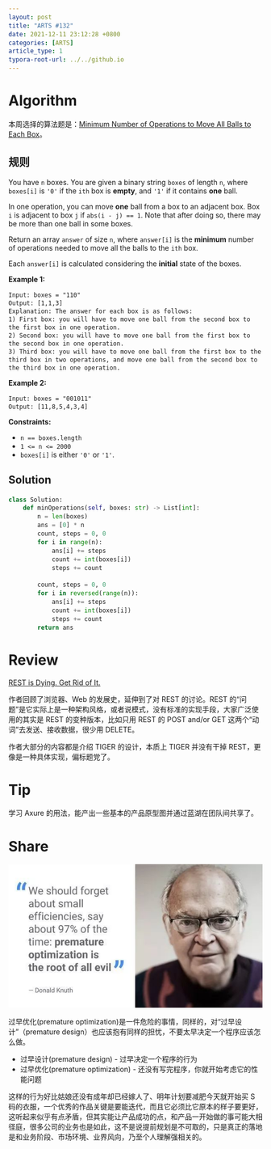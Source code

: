 ```yaml
---
layout: post
title: "ARTS #132"
date: 2021-12-11 23:12:28 +0800
categories: [ARTS]
article_type: 1
typora-root-url: ../../github.io
---
```



# Algorithm

本周选择的算法题是：[Minimum Number of Operations to Move All Balls to Each Box](https://leetcode.com/problems/minimum-number-of-operations-to-move-all-balls-to-each-box/)。


## 规则

You have `n` boxes. You are given a binary string `boxes` of length `n`, where `boxes[i]` is `'0'` if the `ith` box is **empty**, and `'1'` if it contains **one** ball.

In one operation, you can move **one** ball from a box to an adjacent box. Box `i` is adjacent to box `j` if `abs(i - j) == 1`. Note that after doing so, there may be more than one ball in some boxes.

Return an array `answer` of size `n`, where `answer[i]` is the **minimum** number of operations needed to move all the balls to the `ith` box.

Each `answer[i]` is calculated considering the **initial** state of the boxes.

 

**Example 1:**

```
Input: boxes = "110"
Output: [1,1,3]
Explanation: The answer for each box is as follows:
1) First box: you will have to move one ball from the second box to the first box in one operation.
2) Second box: you will have to move one ball from the first box to the second box in one operation.
3) Third box: you will have to move one ball from the first box to the third box in two operations, and move one ball from the second box to the third box in one operation.
```

**Example 2:**

```
Input: boxes = "001011"
Output: [11,8,5,4,3,4]
```

 

**Constraints:**

- `n == boxes.length`
- `1 <= n <= 2000`
- `boxes[i]` is either `'0'` or `'1'`.

## Solution

```python
class Solution:
    def minOperations(self, boxes: str) -> List[int]:
        n = len(boxes)
        ans = [0] * n
        count, steps = 0, 0
        for i in range(n):
            ans[i] += steps
            count += int(boxes[i])
            steps += count

        count, steps = 0, 0
        for i in reversed(range(n)):
            ans[i] += steps
            count += int(boxes[i])
            steps += count
        return ans
```


# Review

[REST is Dying. Get Rid of It.](https://javascript.plainenglish.io/rest-is-dying-get-rid-of-it-d43e6ef80cbe)

作者回顾了浏览器、Web 的发展史，延伸到了对 REST 的讨论。REST 的“问题”是它实际上是一种架构风格，或者说模式，没有标准的实现手段，大家广泛使用的其实是 REST 的变种版本，比如只用 REST 的 POST and/or GET 这两个“动词”去发送、接收数据，很少用 DELETE。

作者大部分的内容都是介绍 TIGER 的设计，本质上 TIGER 并没有干掉 REST，更像是一种具体实现，偏标题党了。

# Tip

学习 Axure 的用法，能产出一些基本的产品原型图并通过蓝湖在团队间共享了。

# Share

![](/assets/img/132-1.jpeg)

过早优化(premature optimization)是一件危险的事情，同样的，对“过早设计”（premature design）也应该抱有同样的担忧，不要太早决定一个程序应该怎么做。

- 过早设计(premature design) - 过早决定一个程序的行为
- 过早优化(premature optimization) - 还没有写完程序，你就开始考虑它的性能问题

这样的行为好比姑娘还没有成年却已经嫁人了、明年计划要减肥今天就开始买 S 码的衣服，一个优秀的作品关键是要能迭代，而且它必须比它原本的样子要更好，这听起来似乎有点矛盾，但其实能让产品成功的点，和产品一开始做的事可能大相径庭，很多公司的业务也是如此，这不是说提前规划是不可取的，只是真正的落地是和业务阶段、市场环境、业界风向，乃至个人理解强相关的。
